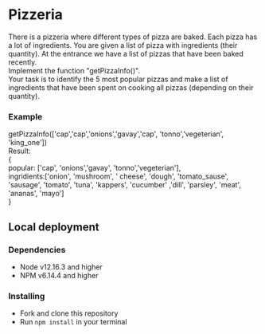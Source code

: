 # Pizzeria

There is a pizzeria where different types of pizza are baked. Each pizza has a lot of ingredients. You are given a list of pizza with ingredients (their quantity).
At the entrance we have a list of pizzas that have been baked recently.<br>
Implement the function "getPizzaInfo()".<br>
Your task is to identify the 5 most popular pizzas and make a list of ingredients that have been spent on cooking all pizzas (depending on their quantity).

### Example
getPizzaInfo(['cap','cap','onions','gavay','cap', 'tonno','vegeterian', 'king_one'])<br>
Result:<br>
{<br>
	popular: ['cap', 'onions','gavay', 'tonno','vegeterian'],<br>
	ingridients:['onion', 'mushroom', ' cheese', 'dough', 'tomato_sause', 'sausage', 'tomato', 'tuna', 'kappers', 'cucumber' ,'dill', 'parsley', 'meat', 'ananas', 'mayo']<br>
}<br>

## Local deployment

### Dependencies
* Node v12.16.3 and higher
* NPM v6.14.4 and higher

### Installing
* Fork and clone this repository
* Run `npm install` in your terminal
